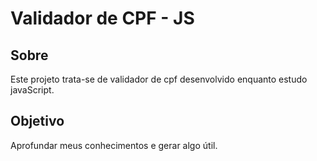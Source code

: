 # Validador de CPF - JS

## Sobre

Este projeto trata-se de validador de cpf desenvolvido enquanto estudo javaScript.

## Objetivo

Aprofundar meus conhecimentos e gerar algo útil.